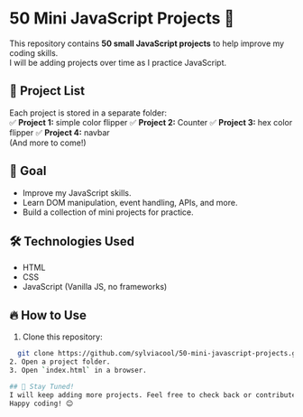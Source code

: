 # 50 Mini JavaScript Projects 🚀

This repository contains **50 small JavaScript projects** to help improve my coding skills.  
I will be adding projects over time as I practice JavaScript.  

## 📁 Project List
Each project is stored in a separate folder:  
✅ **Project 1:** simple color flipper
✅ **Project 2:** Counter 
✅ **Project 3:** hex color flipper
✅ **Project 4:** navbar  
(And more to come!)

## 🎯 Goal
- Improve my JavaScript skills.
- Learn DOM manipulation, event handling, APIs, and more.
- Build a collection of mini projects for practice.

## 🛠 Technologies Used
- HTML
- CSS
- JavaScript (Vanilla JS, no frameworks)

## 🔥 How to Use
1. Clone this repository:
 ```sh
   git clone https://github.com/sylviacool/50-mini-javascript-projects.git
2. Open a project folder.
3. Open `index.html` in a browser.

## 📢 Stay Tuned!
I will keep adding more projects. Feel free to check back or contribute ideas!  
Happy coding! 😊
